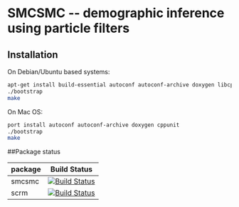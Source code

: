 # SMCSMC -- demographic inference using particle filters

## Installation
On Debian/Ubuntu based systems:
```bash
apt-get install build-essential autoconf autoconf-archive doxygen libcppunit-dev libgoogle-perftools-dev
./bootstrap
make
```

On Mac OS:
```bash
port install autoconf autoconf-archive doxygen cppunit
./bootstrap
make
```

                        
##Package status

package  | Build Status
-------- | -----------------
smcsmc   | [![Build Status](https://magnum.travis-ci.com/luntergroup/smcsmc.svg?branch=master)](https://magnum.travis-ci.com/luntergroup/smcsmc)
scrm     | [![Build Status](https://travis-ci.org/luntergroup/scrm_jz_stable_branch.svg?branch=smcsmcSCRM)](https://travis-ci.org/luntergroup/scrm_jz_stable_branch)



